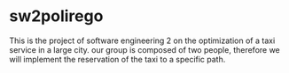 # sw2polirego
This is the project of software engineering 2 on the optimization of a taxi service in a large city. our group is composed of two people, therefore we will implement the reservation of the taxi to a specific path.
